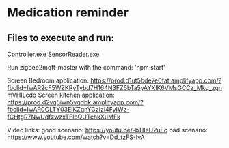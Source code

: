 # Medication reminder


## Files to execute and run:

Controller.exe
SensorReader.exe

Run zigbee2mqtt-master with the command: 'npm start'

Screen Bedroom application: https://prod.d1ut5bde7e0fat.amplifyapp.com/?fbclid=IwAR2cF5WZKRyTybd7H164N3FZ6bTa5yAYXlK6VMsGCCz_Mkq_zgnmVHILcdo
Screen kitchen application: https://prod.d2vq5iwn5vgdbk.amplifyapp.com/?fbclid=IwAR0OLTY03ElKZqnYGzIzl4FyIWz-fCHtgR7NwUdfzwzxTFlbQUTehkXuMFk


Video links: 
good scenario: https://youtu.be/-bTlleU2uEc
bad scenario: https://www.youtube.com/watch?v=Dd_tzFS-IvA